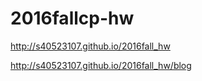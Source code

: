 # 2016fallcp-hw


http://s40523107.github.io/2016fall_hw

http://s40523107.github.io/2016fall_hw/blog
